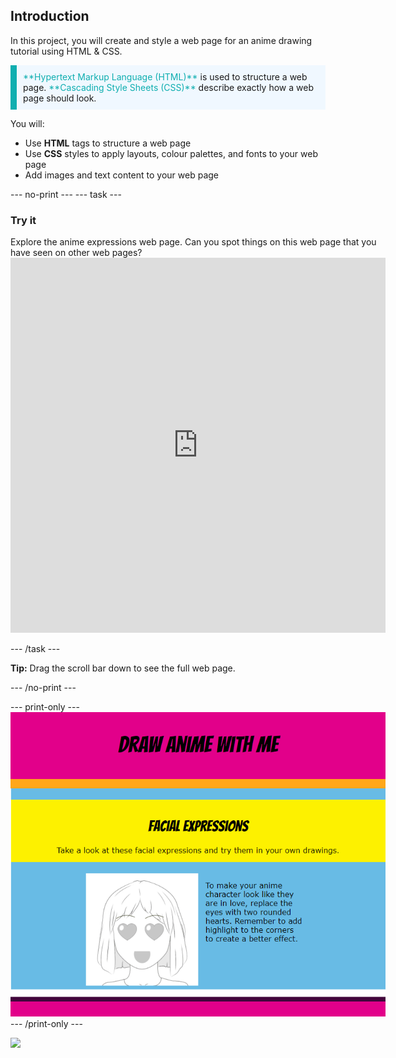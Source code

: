 ## Introduction

In this project, you will create and style a web page for an anime drawing tutorial using HTML & CSS. 

<p style="border-left: solid; border-width:10px; border-color: #0faeb0; background-color: aliceblue; padding: 10px;">
<span style="color: #0faeb0">**Hypertext Markup Language (HTML)**</span> is used to structure a web page. <span style="color: #0faeb0">**Cascading Style Sheets (CSS)**</span> describe exactly how a web page should look. 
</p>

You will:
+ Use **HTML** tags to structure a web page
+ Use **CSS** styles to apply layouts, colour palettes, and fonts to your web page
+ Add images and text content to your web page


--- no-print ---
--- task ---
### Try it
<div style="display: flex; flex-wrap: wrap">
<div style="flex-basis: 175px; flex-grow: 1">  
Explore the anime expressions web page. Can you spot things on this web page that you have seen on other web pages?

<iframe src="https://staging-editor.raspberrypi.org/en/embed/viewer/anime-expressions-complete" width="600" height="600" frameborder="0" marginwidth="0" marginheight="0" allowfullscreen> </iframe>


--- /task ---

**Tip:** Drag the scroll bar down to see the full web page. 

--- /no-print ---

--- print-only ---
![Completed project](images/solution.PNG)
--- /print-only ---

![](http://code.org/api/hour/begin_coderdojo_anime.png)


